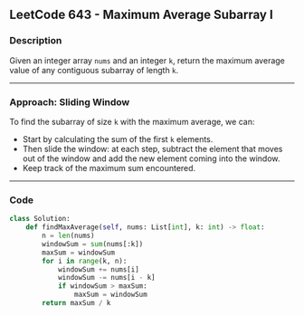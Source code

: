 ## LeetCode 643 - Maximum Average Subarray I

### Description

Given an integer array `nums` and an integer `k`, return the maximum average value of any contiguous subarray of length `k`.

---

### Approach: Sliding Window

To find the subarray of size `k` with the maximum average, we can:

- Start by calculating the sum of the first `k` elements.  
- Then slide the window: at each step, subtract the element that moves out of the window and add the new element coming into the window.  
- Keep track of the maximum sum encountered.

---

### Code

```python
class Solution:
    def findMaxAverage(self, nums: List[int], k: int) -> float:
        n = len(nums)
        windowSum = sum(nums[:k])
        maxSum = windowSum
        for i in range(k, n):
            windowSum += nums[i]
            windowSum -= nums[i - k]
            if windowSum > maxSum:
                maxSum = windowSum
        return maxSum / k
```
